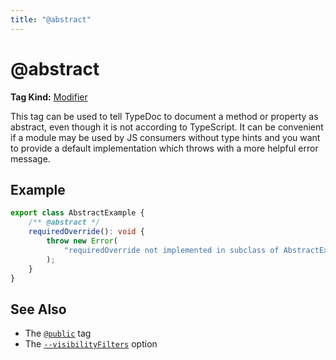 ```yaml
---
title: "@abstract"
---
```


# @abstract

**Tag Kind:** [Modifier](../tags.md#modifier-tags)

This tag can be used to tell TypeDoc to document a method or property as
abstract, even though it is not according to TypeScript. It can be convenient if
a module may be used by JS consumers without type hints and you want to provide
a default implementation which throws with a more helpful error message.

## Example

```ts
export class AbstractExample {
    /** @abstract */
    requiredOverride(): void {
        throw new Error(
            "requiredOverride not implemented in subclass of AbstractExample",
        );
    }
}
```

## See Also

- The [`@public`](public.md) tag
- The [`--visibilityFilters`](../options/output.md#visibilityfilters) option
